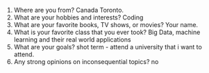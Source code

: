 1. Where are you from? Canada Toronto. 
2. What are your hobbies and interests? Coding
3. What are your favorite books, TV shows, or movies? Your name.
4. What is your favorite class that you ever took? Big Data, machine learning and their real world applications
5. What are your goals? shot term - attend a university that i want to attend.
6. Any strong opinions on inconsequential topics? no
